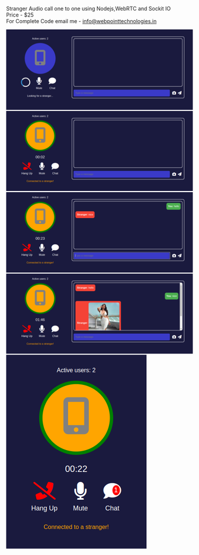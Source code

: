 Stranger Audio call one to one using Nodejs,WebRTC and Sockit IO
<br>Price - $25
<br>For Complete Code email me - info@webpointtechnologies.in

<img src="https://raw.githubusercontent.com/mahendra786/stranger-audio-call/master/screen/Screenshot%20from%202024-05-27%2015-13-43.png"/>

<img src="https://raw.githubusercontent.com/mahendra786/stranger-audio-call/master/screen/Screenshot%20from%202024-05-27%2015-13-51.png"/>

<img src="https://raw.githubusercontent.com/mahendra786/stranger-audio-call/master/screen/Screenshot%20from%202024-05-27%2015-14-11.png"/>

<img src="https://raw.githubusercontent.com/mahendra786/stranger-audio-call/master/screen/Screenshot%20from%202024-05-27%2015-15-34.png"/>

<img src="https://raw.githubusercontent.com/mahendra786/stranger-audio-call/master/screen/Screenshot%20from%202024-05-27%2015-39-29.png"/>
